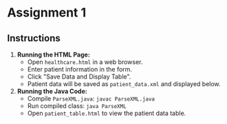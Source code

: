 # Assignment 1
## Instructions
1. **Running the HTML Page:**
   - Open `healthcare.html` in a web browser.
   - Enter patient information in the form.
   - Click "Save Data and Display Table".
   - Patient data will be saved as `patient_data.xml` and displayed below.
2. **Running the Java Code:**
   - Compile `ParseXML.java`: `javac ParseXML.java`
   - Run compiled class: `java ParseXML`
   - Open `patient_table.html` to view the patient data table.
